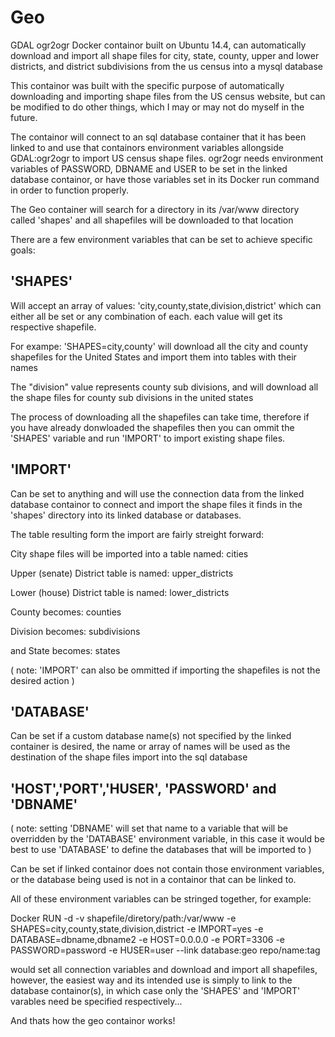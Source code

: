 Geo
===

GDAL ogr2ogr Docker containor built on Ubuntu 14.4, can automatically download and import all shape files for city, state, county, upper and lower districts, and district subdivisions from the us census into a mysql database

This containor was built with the specific purpose of automatically downloading and importing shape files from the US census website, but can be modified to do other things, which I may or may not do myself in the future. 

The containor will connect to an sql database container that it has been linked to and use that containors environment variables allongside GDAL:ogr2ogr to import US census shape files. ogr2ogr needs environment variables of PASSWORD, DBNAME and USER to be set in the linked database containor, or have those variables set in its Docker run command in order to function properly.

The Geo container will search for a directory in its /var/www directory called 'shapes' and all shapefiles will be downloaded to that location 

There are a few environment variables that can be set to achieve specific goals:

'SHAPES' 
-
Will accept an array of values: 'city,county,state,division,district' which can either all be set or any combination of each. each value will get its respective shapefile.

For exampe:
'SHAPES=city,county' will download all the city and county shapefiles for the United States and import them into tables with their names

The "division" value represents county sub divisions, and will download all the shape files for county sub divisions in the united states

The process of downloading all the shapefiles can take time, therefore if you have already donwloaded the shapefiles then you can ommit the 'SHAPES' variable and run 'IMPORT' to import existing shape files. 

'IMPORT'
-
Can be set to anything and will use the connection data from the linked database containor to connect and import the shape files it finds in the 'shapes' directory into its linked database or databases. 

The table resulting form the import are fairly streight forward:

City shape files will be imported into a table named: cities

Upper (senate) District table is named: upper_districts

Lower (house) District table is named: lower_districts

County becomes: counties

Division becomes: subdivisions

and State becomes: states

( note: 'IMPORT' can also be ommitted if importing the shapefiles is not the desired action )

'DATABASE' 
-
Can be set if a custom database name(s) not specified by the linked container is desired, the name or array of names will be used as the destination of the shape files import into the sql database

'HOST','PORT','HUSER', 'PASSWORD' and 'DBNAME' 
-
( note: setting 'DBNAME' will set that name to a variable that will be overridden by the 'DATABASE' environment variable, in this case it would be best to use 'DATABASE' to define the databases that will be imported to )

Can be set if linked containor does not contain those environment variables, or the database being used is not in a containor that can be linked to.

All of these environment variables can be stringed together, for example:

Docker RUN -d -v shapefile/diretory/path:/var/www -e SHAPES=city,county,state,division,district -e IMPORT=yes -e DATABASE=dbname,dbname2 -e HOST=0.0.0.0 -e PORT=3306 -e PASSWORD=password -e HUSER=user --link database:geo repo/name:tag

would set all connection variables and download and import all shapefiles, however, the easiest way and its intended use is simply to link to the database containor(s), in which case only the 'SHAPES' and 'IMPORT' varables need be specified respectively...

And thats how the geo containor works!

